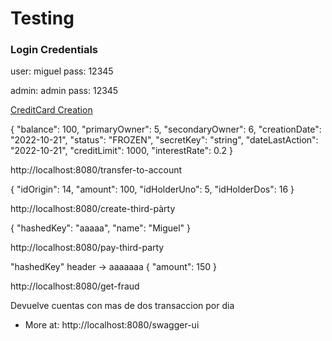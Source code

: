 
# Testing

### Login Credentials

user: miguel
pass: 12345

admin: admin
pass: 12345


[CreditCard Creation](http://localhost:8080/create-credit-card)

{
"balance": 100,
"primaryOwner": 5,
"secondaryOwner": 6,
"creationDate": "2022-10-21",
"status": "FROZEN",
"secretKey": "string",
"dateLastAction": "2022-10-21",
"creditLimit": 1000,
"interestRate": 0.2
}

http://localhost:8080/transfer-to-account

{
"idOrigin": 14,
"amount": 100,
"idHolderUno": 5,
"idHolderDos": 16
}

http://localhost:8080/create-third-pàrty

{
"hashedKey": "aaaaa",
"name": "Miguel"
}

http://localhost:8080/pay-third-party

"hashedKey" header -> aaaaaaa
{
"amount": 150
}

http://localhost:8080/get-fraud

Devuelve cuentas con mas de dos transaccion por dia

* More at: http://localhost:8080/swagger-ui